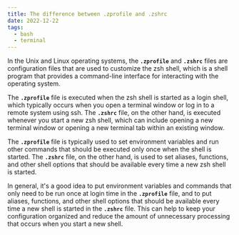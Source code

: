 ```yaml
---
title: The difference between .zprofile and .zshrc
date: 2022-12-22
tags:
  - bash
  - terminal
---
```


In the Unix and Linux operating systems, the **`.zprofile`** and **`.zshrc`** files are configuration files that are used to customize the zsh shell, which is a shell program that provides a command-line interface for interacting with the operating system.

The **`.zprofile`** file is executed when the zsh shell is started as a login shell, which typically occurs when you open a terminal window or log in to a remote system using ssh. The **`.zshrc`** file, on the other hand, is executed whenever you start a new zsh shell, which can include opening a new terminal window or opening a new terminal tab within an existing window.

The **`.zprofile`** file is typically used to set environment variables and run other commands that should be executed only once when the shell is started. The **`.zshrc`** file, on the other hand, is used to set aliases, functions, and other shell options that should be available every time a new zsh shell is started.

In general, it's a good idea to put environment variables and commands that only need to be run once at login time in the **`.zprofile`** file, and to put aliases, functions, and other shell options that should be available every time a new shell is started in the **`.zshrc`** file. This can help to keep your configuration organized and reduce the amount of unnecessary processing that occurs when you start a new shell.


